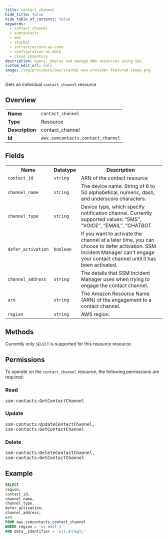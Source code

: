 ```yaml
---
title: contact_channel
hide_title: false
hide_table_of_contents: false
keywords:
  - contact_channel
  - ssmcontacts
  - aws
  - stackql
  - infrastructure-as-code
  - configuration-as-data
  - cloud inventory
description: Query, deploy and manage AWS resources using SQL
custom_edit_url: null
image: /img/providers/aws/stackql-aws-provider-featured-image.png
---
```

Gets an individual <code>contact_channel</code> resource

## Overview
<table><tbody>
<tr><td><b>Name</b></td><td><code>contact_channel</code></td></tr>
<tr><td><b>Type</b></td><td>Resource</td></tr>
<tr><td><b>Description</b></td><td>contact_channel</td></tr>
<tr><td><b>Id</b></td><td><code>aws.ssmcontacts.contact_channel</code></td></tr>
</tbody></table>

## Fields
<table><tbody>
<tr><th>Name</th><th>Datatype</th><th>Description</th></tr>
<tr><td><code>contact_id</code></td><td><code>string</code></td><td>ARN of the contact resource</td></tr>
<tr><td><code>channel_name</code></td><td><code>string</code></td><td>The device name. String of 6 to 50 alphabetical, numeric, dash, and underscore characters.</td></tr>
<tr><td><code>channel_type</code></td><td><code>string</code></td><td>Device type, which specify notification channel. Currently supported values: “SMS”, “VOICE”, “EMAIL”, “CHATBOT.</td></tr>
<tr><td><code>defer_activation</code></td><td><code>boolean</code></td><td>If you want to activate the channel at a later time, you can choose to defer activation. SSM Incident Manager can't engage your contact channel until it has been activated.</td></tr>
<tr><td><code>channel_address</code></td><td><code>string</code></td><td>The details that SSM Incident Manager uses when trying to engage the contact channel.</td></tr>
<tr><td><code>arn</code></td><td><code>string</code></td><td>The Amazon Resource Name (ARN) of the engagement to a contact channel.</td></tr>
<tr><td><code>region</code></td><td><code>string</code></td><td>AWS region.</td></tr>

</tbody></table>

## Methods
Currently only <code>SELECT</code> is supported for this resource resource.

## Permissions

To operate on the <code>contact_channel</code> resource, the following permissions are required:

### Read
<pre>
ssm-contacts:GetContactChannel</pre>

### Update
<pre>
ssm-contacts:UpdateContactChannel,
ssm-contacts:GetContactChannel</pre>

### Delete
<pre>
ssm-contacts:DeleteContactChannel,
ssm-contacts:GetContactChannel</pre>


## Example
```sql
SELECT
region,
contact_id,
channel_name,
channel_type,
defer_activation,
channel_address,
arn
FROM aws.ssmcontacts.contact_channel
WHERE region = 'us-east-1'
AND data__Identifier = '&lt;Arn&gt;'
```
